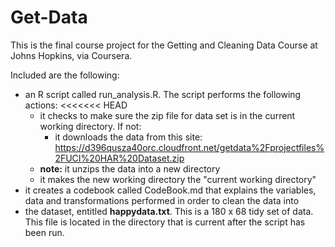 # Get-Data
This is the final course project for the Getting and Cleaning Data Course at Johns Hopkins, via Coursera.

Included are the following:

* an R script called run_analysis.R. The script performs the following actions:
<<<<<<< HEAD
  + it checks to make sure the zip file for data set is in the current working directory. If not:
    + it downloads the data from this site: https://d396qusza40orc.cloudfront.net/getdata%2Fprojectfiles%2FUCI%20HAR%20Dataset.zip 
  + **note:** it unzips the data into a new directory
  + it makes the new working directory the "current working directory"
* it creates a codebook called CodeBook.md that explains the variables, data and transformations performed in order to clean the data into
* the dataset, entitled **happydata.txt**. This is a 180 x 68 tidy set of data. This file is located in the directory that is current after the script has been run.
